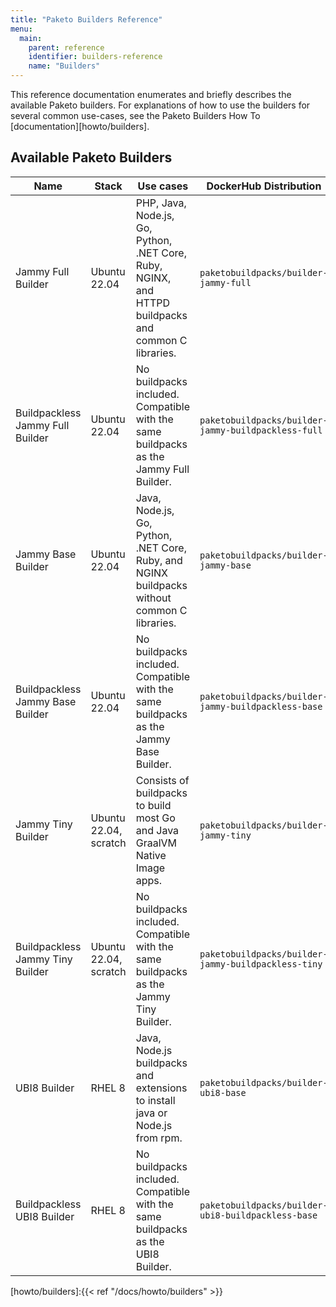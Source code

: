 ```yaml
---
title: "Paketo Builders Reference"
menu:
  main:
    parent: reference
    identifier: builders-reference
    name: "Builders"
---
```

This reference documentation enumerates and briefly describes the available Paketo builders. For
explanations of how to use the builders for several common use-cases, see the
Paketo Builders How To [documentation][howto/builders].


## Available Paketo Builders
| Name                             | Stack                 | Use cases                                                                                           | DockerHub Distribution                              | Github Repository                                                     |
|----------------------------------|-----------------------|-----------------------------------------------------------------------------------------------------|-----------------------------------------------------|-----------------------------------------------------------------------|
| Jammy Full Builder               | Ubuntu 22.04          | PHP, Java, Node.js, Go, Python, .NET Core, Ruby, NGINX, and HTTPD buildpacks and common C libraries. | `paketobuildpacks/builder-jammy-full`               | https://github.com/paketo-buildpacks/builder-jammy-full               |
| Buildpackless Jammy Full Builder | Ubuntu 22.04          | No buildpacks included. Compatible with the same buildpacks as the Jammy Full Builder.              | `paketobuildpacks/builder-jammy-buildpackless-full` | https://github.com/paketo-buildpacks/builder-jammy-buildpackless-full |
| Jammy Base Builder               | Ubuntu 22.04          | Java, Node.js, Go, Python, .NET Core, Ruby, and NGINX buildpacks without common C libraries.        | `paketobuildpacks/builder-jammy-base`               | https://github.com/paketo-buildpacks/builder-jammy-base               |
| Buildpackless Jammy Base Builder | Ubuntu 22.04          | No buildpacks included. Compatible with the same buildpacks as the Jammy Base Builder.              | `paketobuildpacks/builder-jammy-buildpackless-base` | https://github.com/paketo-buildpacks/builder-jammy-buildpackless-base |
| Jammy Tiny Builder               | Ubuntu 22.04, scratch | Consists of buildpacks to build most Go and Java GraalVM Native Image apps.                         | `paketobuildpacks/builder-jammy-tiny`               | https://github.com/paketo-buildpacks/builder-jammy-tiny               |
| Buildpackless Jammy Tiny Builder | Ubuntu 22.04, scratch | No buildpacks included. Compatible with the same buildpacks as the Jammy Tiny Builder.              | `paketobuildpacks/builder-jammy-buildpackless-tiny` | https://github.com/paketo-buildpacks/builder-jammy-buildpackless-tiny |
| UBI8 Builder                     | RHEL 8                | Java, Node.js buildpacks and extensions to install java or Node.js from rpm.                                             | `paketobuildpacks/builder-ubi8-base`                | https://github.com/paketo-buildpacks/builder-ubi8-base                |
| Buildpackless UBI8 Builder       | RHEL 8                | No buildpacks included. Compatible with the same buildpacks as the UBI8 Builder.                    | `paketobuildpacks/builder-ubi8-buildpackless-base`  | https://github.com/paketo-buildpacks/builder-ubi8-buildpackless-base  |


<!-- References -->
[howto/builders]:{{< ref "/docs/howto/builders" >}}

